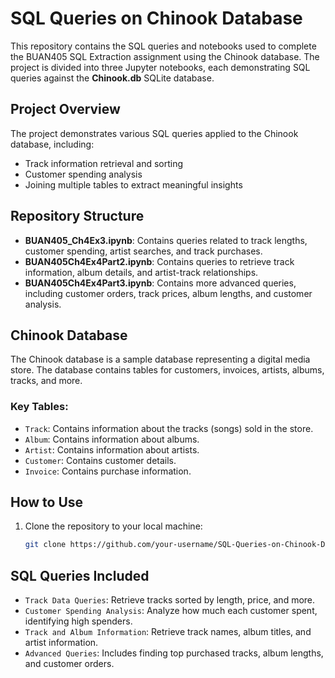 # SQL Queries on Chinook Database

This repository contains the SQL queries and notebooks used to complete the BUAN405 SQL Extraction assignment using the Chinook database. The project is divided into three Jupyter notebooks, each demonstrating SQL queries against the **Chinook.db** SQLite database.

## Project Overview

The project demonstrates various SQL queries applied to the Chinook database, including:
- Track information retrieval and sorting
- Customer spending analysis
- Joining multiple tables to extract meaningful insights

## Repository Structure

- **BUAN405_Ch4Ex3.ipynb**: Contains queries related to track lengths, customer spending, artist searches, and track purchases.
- **BUAN405Ch4Ex4Part2.ipynb**: Contains queries to retrieve track information, album details, and artist-track relationships.
- **BUAN405Ch4Ex4Part3.ipynb**: Contains more advanced queries, including customer orders, track prices, album lengths, and customer analysis.

## Chinook Database

The Chinook database is a sample database representing a digital media store. The database contains tables for customers, invoices, artists, albums, tracks, and more.

### Key Tables:
- `Track`: Contains information about the tracks (songs) sold in the store.
- `Album`: Contains information about albums.
- `Artist`: Contains information about artists.
- `Customer`: Contains customer details.
- `Invoice`: Contains purchase information.

## How to Use

1. Clone the repository to your local machine:
   ```bash
   git clone https://github.com/your-username/SQL-Queries-on-Chinook-Database.git


## SQL Queries Included
 
- `Track Data Queries`: Retrieve tracks sorted by length, price, and more.
-  `Customer Spending Analysis`: Analyze how much each customer spent, identifying high spenders.
-  `Track and Album Information`: Retrieve track names, album titles, and artist information.
-   `Advanced Queries`: Includes finding top purchased tracks, album lengths, and customer orders.
 
